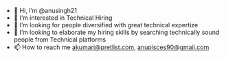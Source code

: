 - 👋 Hi, I’m @anusingh21
- 👀 I’m interested in Technical Hiring
- 🌱 I’m looking for people diversified with great technical expertize  
- 💞️ I’m looking to elaborate my hiring skills by searching technically sound people from Technical platforms
- 📫 How to reach me akumari@pretlist.com, anupisces90@gmail.com

<!---
anusingh21/anusingh21 is a ✨ special ✨ repository because its `README.md` (this file) appears on your GitHub profile.
You can click the Preview link to take a look at your changes.
--->
